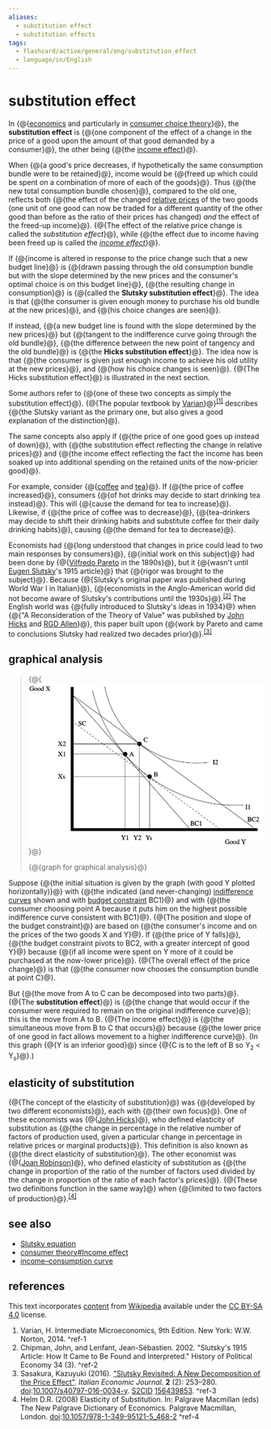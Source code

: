 ```yaml
---
aliases:
  - substitution effect
  - substitution effects
tags:
  - flashcard/active/general/eng/substitution_effect
  - language/in/English
---
```


# substitution effect

In {@{[economics](economics.md) and particularly in [consumer choice theory](consumer%20choice.md)}@}, the __substitution effect__ is {@{one component of the effect of a change in the price of a good upon the amount of that good demanded by a consumer}@}, the other being {@{the [income effect](consumer%20choice.md#income%20effect)}@}. <!--SR:!2025-01-27,58,312!2025-01-05,40,292!2025-02-09,68,312-->

When {@{a good's price decreases, if hypothetically the same consumption bundle were to be retained}@}, income would be {@{freed up which could be spent on a combination of more of each of the goods}@}. Thus {@{the new total consumption bundle chosen}@}, compared to the old one, reflects both {@{the effect of the changed [relative prices](relative%20price.md) of the two goods (one unit of one good can now be traded for a different quantity of the other good than before as the ratio of their prices has changed) _and_ the effect of the freed-up income}@}. {@{The effect of the relative price change is called the _substitution effect_}@}, while {@{the effect due to income having been freed up is called the _[income effect](consumer%20choice.md#income%20effect)_}@}. <!--SR:!2025-02-03,64,312!2025-02-09,68,312!2025-01-26,57,312!2025-01-03,38,292!2025-02-09,68,312!2025-02-02,63,312-->

If {@{income is altered in response to the price change such that a new budget line}@} is {@{drawn passing through the old consumption bundle but with the slope determined by the new prices and the consumer's optimal choice is on this budget line}@}, {@{the resulting change in consumption}@} is {@{called the __Slutsky substitution effect__}@}. The idea is that {@{the consumer is given enough money to purchase his old bundle at the new prices}@}, and {@{his choice changes are seen}@}. <!--SR:!2025-01-28,59,312!2025-01-02,37,292!2025-02-09,68,312!2025-01-08,39,292!2025-01-26,57,312!2025-02-09,68,312-->

If instead, {@{a new budget line is found with the slope determined by the new prices}@} but {@{tangent to the indifference curve going through the old bundle}@}, {@{the difference between the new point of tangency and the old bundle}@} is {@{the __Hicks substitution effect__}@}. The idea now is that {@{the consumer is given just enough income to achieve his old utility at the new prices}@}, and {@{how his choice changes is seen}@}. {@{The Hicks substitution effect}@} is illustrated in the next section. <!--SR:!2025-01-16,46,292!2025-01-04,39,292!2025-02-02,63,312!2025-01-03,38,292!2025-02-09,68,312!2025-01-27,58,312!2025-02-01,62,312-->

Some authors refer to {@{one of these two concepts as simply the substitution effect}@}. {@{The popular textbook by [Varian](Hal%20Varian.md)}@}<sup>[\[1\]](#^ref-1)</sup> describes {@{the Slutsky variant as the primary one, but also gives a good explanation of the distinction}@}. <!--SR:!2025-02-01,62,312!2025-02-09,68,312!2025-01-15,45,292-->

The same concepts also apply if {@{the price of one good goes up instead of down}@}, with {@{the substitution effect reflecting the change in relative prices}@} and {@{the income effect reflecting the fact the income has been soaked up into additional spending on the retained units of the now-pricier good}@}. <!--SR:!2025-02-09,68,312!2025-01-15,45,292!2025-01-16,46,292-->

For example, consider {@{[coffee](coffee.md) and [tea](tea.md)}@}. If {@{the price of coffee increased}@}, consumers {@{of hot drinks may decide to start drinking tea instead}@}. This will {@{cause the demand for tea to increase}@}. Likewise, if {@{the price of coffee was to decrease}@}, {@{tea-drinkers may decide to shift their drinking habits and substitute coffee for their daily drinking habits}@}, causing {@{the demand for tea to decrease}@}. <!--SR:!2025-01-16,46,292!2025-02-09,68,312!2025-02-01,62,312!2025-01-14,44,292!2025-02-09,68,312!2025-01-03,38,292!2025-02-09,68,312-->

Economists had {@{long understood that changes in price could lead to two main responses by consumers}@}, {@{initial work on this subject}@} had been done by {@{[Vilfredo Pareto](Vilfredo%20Pareto.md) in the 1890s}@}, but it {@{wasn't until [Eugen Slutsky](Eugen%20Slutsky.md)'s 1915 article}@} that {@{rigor was brought to the subject}@}. Because {@{Slutsky's original paper was published during World War I in Italian}@}, {@{economists in the Anglo-American world did not become aware of Slutsky's contributions until the 1930s}@}.<sup>[\[2\]](#^ref-2)</sup> The English world was {@{fully introduced to Slutsky's ideas in 1934}@} when {@{"A Reconsideration of the Theory of Value" was published by [John Hicks](John%20Hicks.md) and [RGD Allen](R.%20G.%20D.%20Allen.md)}@}, this paper built upon {@{work by Pareto and came to conclusions Slutsky had realized two decades prior}@}.<sup>[\[3\]](#^ref-3)</sup> <!--SR:!2025-02-02,63,312!2025-02-09,68,312!2025-01-02,37,292!2025-02-09,68,312!2025-02-09,68,312!2025-02-09,68,312!2025-02-09,68,312!2025-01-15,45,292!2025-03-22,87,272!2025-01-02,37,292-->

## graphical analysis

> {@{![graph for graphical analysis](../../archives/Wikimedia%20Commons/Hicks%20Substitution%20effect.svg)}@}
>
> {@{graph for graphical analysis}@} <!--SR:!2025-02-09,68,312!2025-02-09,68,312-->

Suppose {@{the initial situation is given by the graph (with good Y plotted horizontally)}@} with {@{the indicated (and never-changing) [indifference curves](indifference%20curve.md) shown and with [budget constraint](budget%20constraint.md) BC1}@} and with {@{the consumer choosing point A because it puts him on the highest possible indifference curve consistent with BC1}@}. {@{The position and slope of the budget constraint}@} are based on {@{the consumer's income and on the prices of the two goods X and Y}@}. If {@{the price of Y falls}@}, {@{the budget constraint pivots to BC2, with a greater intercept of good Y}@} because {@{if all income were spent on Y more of it could be purchased at the now-lower price}@}. {@{The overall effect of the price change}@} is that {@{the consumer now chooses the consumption bundle at point C}@}. <!--SR:!2025-01-14,44,292!2025-02-09,68,312!2025-01-02,37,292!2025-02-09,68,312!2025-01-31,61,312!2025-02-09,68,312!2025-01-08,39,292!2025-01-16,46,292!2025-02-03,64,312!2025-01-28,59,312-->

But {@{the move from A to C can be decomposed into two parts}@}. {@{The __substitution effect__}@} is {@{the change that would occur if the consumer were required to remain on the original indifference curve}@}; this is the move from A to B. {@{The income effect}@} is {@{the simultaneous move from B to C that occurs}@} because {@{the lower price of one good in fact allows movement to a higher indifference curve}@}. (In this graph {@{Y is an inferior good}@} since {@{C is to the left of B so Y<sub>2</sub> < Y<sub>s</sub>}@}.) <!--SR:!2025-02-09,68,312!2025-02-03,64,312!2025-02-09,68,312!2025-01-03,38,292!2025-02-09,68,312!2025-01-31,61,310!2025-02-03,64,312!2025-01-04,39,292-->

## elasticity of substitution

{@{The concept of the elasticity of substitution}@} was {@{developed by two different economists}@}, each with {@{their own focus}@}. One of these economists was {@{[John Hicks](John%20Hicks.md)}@}, who defined elasticity of substitution as {@{the change in percentage in the relative number of factors of production used, given a particular change in percentage in relative prices or marginal products}@}. This definition is also known as {@{the direct elasticity of substitution}@}. The other economist was {@{[Joan Robinson](Joan%20Robinson.md)}@}, who defined elasticity of substitution as {@{the change in proportion of the ratio of the number of factors used divided by the change in proportion of the ratio of each factor's prices}@}. {@{These two definitions function in the same way}@} when {@{limited to two factors of production}@}.<sup>[\[4\]](#^ref-4)</sup> <!--SR:!2025-02-02,63,312!2025-01-15,45,292!2025-01-31,61,312!2025-02-03,64,312!2025-01-03,29,232!2025-03-22,87,272!2025-04-05,102,292!2025-01-04,39,292!2025-01-01,37,292!2025-02-09,68,312-->

## see also

- [Slutsky equation](Slutsky%20equation.md)
- [consumer theory#Income effect](consumer%20choice.md#income%20effect)
- [income–consumption curve](income–consumption%20curve.md)

## references

This text incorporates [content](https://en.wikipedia.org/wiki/substitution_effect) from [Wikipedia](Wikipedia.md) available under the [CC BY-SA 4.0](https://creativecommons.org/licenses/by-sa/4.0/) license.

1. Varian, H. Intermediate Microeconomics, 9th Edition. New York: W.W. Norton, 2014. <a id="^ref-1"></a>^ref-1
2. Chipman, John, and Lenfant, Jean-Sébastien. 2002. "Slutsky's 1915 Article: How It Came to Be Found and Interpreted." History of Political Economy 34 (3). <a id="^ref-2"></a>^ref-2
3. Sasakura, Kazuyuki (2016). ["Slutsky Revisited: A New Decomposition of the Price Effect"](https://doi.org/10.1007%2Fs40797-016-0034-y). _Italian Economic Journal_. __2__ (2): 253–280. [doi](digital%20object%20identifier.md):[10.1007/s40797-016-0034-y](https://doi.org/10.1007%2Fs40797-016-0034-y). [S2CID](Semantic%20Scholar.md#S2CID) [156439853](https://api.semanticscholar.org/CorpusID:156439853). <a id="^ref-3"></a>^ref-3
4. Helm D.R. (2008) Elasticity of Substitution. In: Palgrave Macmillan (eds) The New Palgrave Dictionary of Economics. Palgrave Macmillan, London. [doi](digital%20object%20identifier.md):[10.1057/978-1-349-95121-5_468-2](https://doi.org/10.1057%2F978-1-349-95121-5_468-2) <a id="^ref-4"></a>^ref-4

